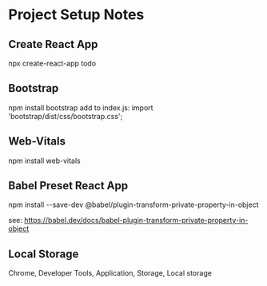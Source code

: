 # Project Setup Notes

## Create React App
npx create-react-app todo

## Bootstrap
npm install bootstrap
add to index.js: import 'bootstrap/dist/css/bootstrap.css';

## Web-Vitals
npm install web-vitals

## Babel Preset React App
npm install --save-dev @babel/plugin-transform-private-property-in-object

see: https://babel.dev/docs/babel-plugin-transform-private-property-in-object

## Local Storage
Chrome, Developer Tools, Application, Storage, Local storage
